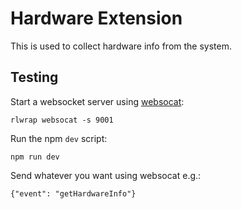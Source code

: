 # Hardware Extension

This is used to collect hardware info from the system.

## Testing

Start a websocket server using [websocat](https://github.com/vi/websocat):

```
rlwrap websocat -s 9001
```

Run the npm `dev` script:

```
npm run dev
```

Send whatever you want using websocat e.g.:

```
{"event": "getHardwareInfo"}
```